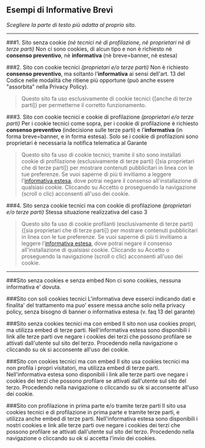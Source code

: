 ## Esempi di Informative Brevi
*Scegliere la parte di testo più adatta al proprio sito*.

***

###1. Sito senza cookie 
*(nè tecnici nè di profilazione, nè proprietari nè di terze parti)*
Non ci sono cookies, di alcun tipo e non è richiesto nè **consenso preventivo**, nè **informativa** (nè breve=banner, nè estesa)

###2. Sito con cookie tecnici 
*(proprietari e/o terze parti)*
Non è richiesto **consenso preventivo**, ma soltanto l'**informativa** ai sensi dell'art. 13 del Codice nelle modalità che ritiene più opportune (può anche essere "assorbita" nella Privacy Policy).
> Questo sito fa uso esclusivamente di cookie tecnici {[anche di terze parti]} per permetterne il corretto funzionamento.

###3. Sito con cookie tecnici e cookie di profilazione 
*(proprietari e/o terze parti)*
Per i cookie tecnici come sopra, per i cookie di profilazione è richiesto **consenso preventivo** (indecisione sulle terze parti) e l'**informativa** (in forma breve=banner, e in forma estesa). Solo se i cookie di profilazioni sono proprietari è necessaria la notifica telematica al Garante
> Questo sito fa uso di cookie tecnici; tramite il sito sono installati cookie di profilazione (esclusivamente di terze parti) {[sia proprietari che di terze parti]} per mostrare contenuti pubblicitari in linea con le tue preferenze. Se vuoi saperne di più ti invitiamo a leggere l'[informativa estesa](http://www.example.org/), dove potrai negare il consenso all'installazione di qualsiasi cookie. Cliccando su Accetto o proseguendo la navigazione (scroll o clic) acconsenti all'uso dei cookie.

###4. Sito senza cookie tecnici ma con cookie di profilazione 
*(proprietari e/o terze parti)*
Stessa situazione realizzativa del caso 3
> Questo sito fa uso di cookie profilanti (esclusivamente di terze parti) {[sia proprietari che di terze parti]} per mostrare contenuti pubblicitari in linea con le tue preferenze. Se vuoi saperne di più ti invitiamo a leggere l'[informativa estesa](http://www.example.org/), dove potrai negare il consenso all'installazione di qualsiasi cookie. Cliccando su Accetto o proseguendo la navigazione (scroll o clic) acconsenti all'uso dei cookie.

________________________________________________________________________________


###Sito senza cookies e senza embed
Non ci sono cookies, nessuna informativa e' dovuta.

###Sito con soli cookies tecnici
L'informativa deve esserci indicando dati e finalita' del trattamento ma puo' essere messa anche solo nella privacy policy, senza bisogno di banner o informativa estesa (v. faq 13 del garante)

###Sito senza cookies tecnici ma con embed
Il sito non usa cookies propri, ma utilizza embed di terze parti. Nell'informativa estesa sono disponibili i link alle terze parti ove negare i cookies dei terzi che possono profilare se attivati dall'utente sul sito del terzo. Procedendo nella navigazione o cliccando su ok si acconsente all'uso dei cookie.

###Sito con cookies tecnici ma con embed
Il sito usa cookies tecnici ma non profila i propri visitatori, ma utilizza embed di terze parti. Nell'informativa estesa sono disponibili i link alle terze parti ove negare i cookies dei terzi che possono profilare se attivati dall'utente sul sito del terzo. Procedendo nella navigazione o cliccando su ok si acconsente all'uso dei cookie.

###Sito con profilazione in prima parte e/o tramite terze parti
Il sito usa cookies tecnici e di profilazione in prima parte e tramite terze parti, e utilizza anche embed di terze parti. Nell'informativa estesa sono disponibili i nostri cookies e link alle terze parti ove negare i cookies dei terzi che possono profilare se attivati dall'utente sul sito del terzo. Procedendo nella navigazione o cliccando su ok si accetta l'invio dei cookies.

